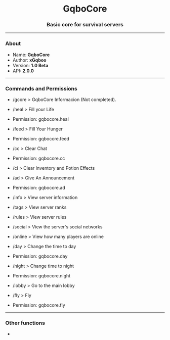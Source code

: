 <div id=header align="center">
<h1 align="center">GqboCore</h1>
<h3 align="center">Basic core for survival servers</h3>
</div>

---

### About

- Name: **GqboCore**
- Author: **xGqboo**
- Version: **1.0 Beta**
- API: **2.0.0**

---

### Commands and Permissions

- /gcore > GqboCore Informacion (Not completed).

- /heal > Fill your Life
- Permission: gqbocore.heal

- /feed > Fill Your Hunger
- Permission: gqbocore.feed

- /cc > Clear Chat
- Permission: gqbocore.cc

- /ci > Clear Inventory and Potion Effects

- /ad > Give An Announcement
- Permission: gqbocore.ad

- /info > View server information

- /tags > View server ranks

- /rules > View server rules

- /social > View the server's social networks

- /online > View how many players are online

- /day > Change the time to day
- Permission: gqbocore.day

- /night > Change time to night
- Permission: gqbocore.night

- /lobby > Go to the main lobby

- /fly > Fly
- Permission: gqbocore.fly

---

### Other functions

- 